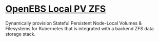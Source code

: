# [OpenEBS Local PV ZFS](https://github.com/openebs/zfs-localpv)

Dynamically provision Stateful Persistent Node-Local Volumes & Filesystems for Kubernetes that is integrated with a backend ZFS data storage stack.
